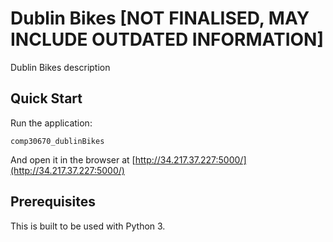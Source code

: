 # Dublin Bikes [NOT FINALISED, MAY INCLUDE OUTDATED INFORMATION]

Dublin Bikes description

## Quick Start

Run the application:

    comp30670_dublinBikes

And open it in the browser at [http://34.217.37.227:5000/](http://34.217.37.227:5000/)


## Prerequisites

This is built to be used with Python 3.
